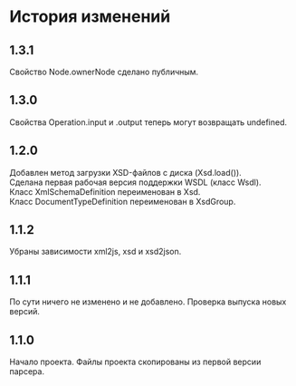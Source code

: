 История изменений
=================

1.3.1
-----

Свойство Node.ownerNode сделано публичным.

1.3.0
-----

Свойства Operation.input и .output теперь могут возвращать undefined.

1.2.0
-----

Добавлен метод загрузки XSD-файлов с диска (Xsd.load()).  
Сделана первая рабочая версия поддержки WSDL (класс Wsdl).  
Класс XmlSchemaDefinition переименован в Xsd.  
Класс DocumentTypeDefinition переименован в XsdGroup.  

1.1.2
-----

Убраны зависимости xml2js, xsd и xsd2json.

1.1.1
-----

По сути ничего не изменено и не добавлено. Проверка выпуска новых версий.

1.1.0
-----

Начало проекта.
Файлы проекта скопированы из первой версии парсера.